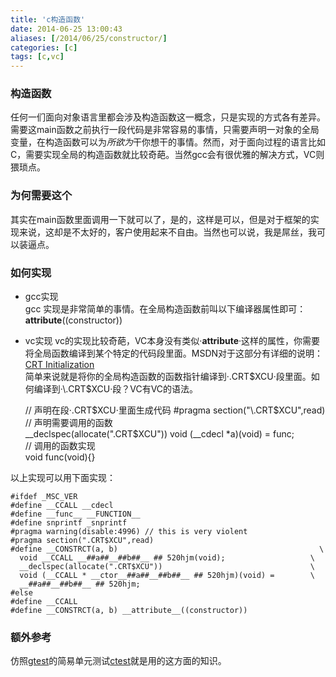 ```yaml
---
title: 'c构造函数'
date: 2014-06-25 13:00:43
aliases: [/2014/06/25/constructor/]
categories: [c]  
tags: [c,vc] 
---
```

### 构造函数

任何一们面向对象语言里都会涉及构造函数这一概念，只是实现的方式各有差异。需要这main函数之前执行一段代码是非常容易的事情，只需要声明一对象的全局变量，在构造函数可以为*所欲为*干你想干的事情。然而，对于面向过程的语言比如C，需要实现全局的构造函数就比较奇葩。当然gcc会有很优雅的解决方式，VC则猥琐点。

### 为何需要这个
其实在main函数里面调用一下就可以了，是的，这样是可以，但是对于框架的实现来说，这却是不太好的，客户使用起来不自由。当然也可以说，我是屌丝，我可以装逼点。

### 如何实现
* gcc实现  
  gcc 实现是非常简单的事情。在全局构造函数前叫以下编译器属性即可：  
    __attribute__((constructor))    

* vc实现
  vc的实现比较奇葩，VC本身没有类似·__attribute__·这样的属性，你需要将全局函数编译到某个特定的代码段里面。MSDN对于这部分有详细的说明：[CRT Initialization](http://msdn.microsoft.com/en-us/library/bb918180.aspx)  
  简单来说就是将你的全局构造函数的函数指针编译到·\.CRT$XCU·段里面。如何编译到·\.CRT$XCU·段？VC有VC的语法。  
  

    // 声明在段·\.CRT$XCU·里面生成代码    
    #pragma section("\.CRT$XCU",read)    
    // 声明需要调用的函数    
    __declspec(allocate("\.CRT$XCU")) void (\_\_cdecl *a)(void) = func;    
    // 调用的函数实现    
    void func(void){}    

以上实现可以用下面实现：  

    #ifdef _MSC_VER    
    #define __CCALL __cdecl    
    #define __func__ __FUNCTION__    
    #define snprintf _snprintf    
    #pragma warning(disable:4996) // this is very violent    
    #pragma section(".CRT$XCU",read)
    #define __CONSTRCT(a, b)                                             \    
      void __CCALL __##a##__##b##__ ## 520hjm(void);                   \    
      __declspec(allocate(".CRT$XCU"))                                 \    
      void (__CCALL * __ctor__##a##__##b##__ ## 520hjm)(void) =        \    
      __##a##__##b##__ ## 520hjm;    
    #else    
    #define __CCALL    
    #define __CONSTRCT(a, b) __attribute__((constructor))    


### 额外参考
仿照[gtest](https://code.google.com/p/googletest/)的简易单元测试[ctest](https://github.com/buf1024/ctest)就是用的这方面的知识。  

